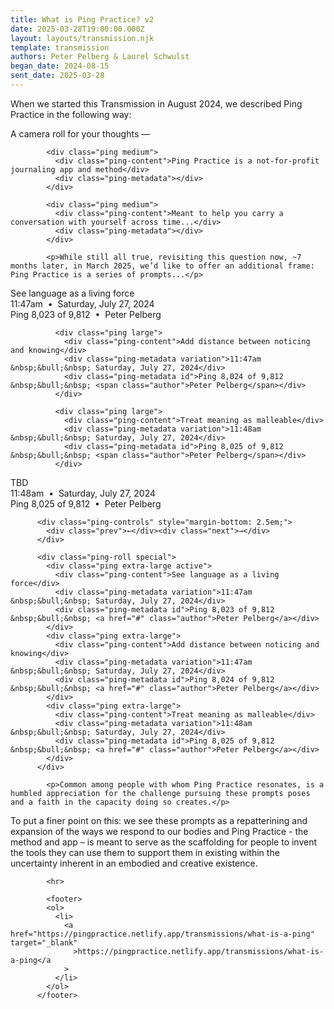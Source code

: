 ```yaml
---
title: What is Ping Practice? v2
date: 2025-03-28T19:00:00.000Z
layout: layouts/transmission.njk
template: transmission
authors: Peter Pelberg & Laurel Schwulst
began_date: 2024-08-15
sent_date: 2025-03-28
---
```


<!-- You might remember that we talked <a href="../what-is-a-ping">what a ping</a> is before. -->

 <p>When we started this Transmission in August 2024, we described Ping Practice in the following way:</P

<div class="ping medium">
              <div class="ping-content">A camera roll for your thoughts —</div>
              <div class="ping-metadata"></div>
            </div>
  
            <div class="ping medium">
              <div class="ping-content">Ping Practice is a not-for-profit journaling app and method</div>
              <div class="ping-metadata"></div>
            </div>
  
            <div class="ping medium">
              <div class="ping-content">Meant to help you carry a conversation with yourself across time...</div>
              <div class="ping-metadata"></div>
            </div>

            <p>While still all true, revisiting this question now, ~7 months later, in March 2025, we’d like to offer an additional frame: Ping Practice is a series of prompts...</p>

<div class="ping-slideshow">
              <div class="ping extra-large active">
                <div class="ping-content">
                See language as a living force
                </div>
                <div class="ping-metadata variation">11:47am &nbsp;&bull;&nbsp; Saturday, July 27, 2024</div>
                <div class="ping-metadata id">Ping 8,023 of 9,812 &nbsp;&bull;&nbsp; <span class="author">Peter Pelberg</span></div>
              </div>
    
              <div class="ping large">
                <div class="ping-content">Add distance between noticing and knowing</div>
                <div class="ping-metadata variation">11:47am &nbsp;&bull;&nbsp; Saturday, July 27, 2024</div>
                <div class="ping-metadata id">Ping 8,024 of 9,812 &nbsp;&bull;&nbsp; <span class="author">Peter Pelberg</span></div>
              </div>
    
              <div class="ping large">
                <div class="ping-content">Treat meaning as malleable</div>
                <div class="ping-metadata variation">11:48am &nbsp;&bull;&nbsp; Saturday, July 27, 2024</div>
                <div class="ping-metadata id">Ping 8,025 of 9,812 &nbsp;&bull;&nbsp; <span class="author">Peter Pelberg</span></div>
              </div>
 <div class="ping large">
                <div class="ping-content">TBD</div>
                <div class="ping-metadata variation">11:48am &nbsp;&bull;&nbsp; Saturday, July 27, 2024</div>
                <div class="ping-metadata id">Ping 8,025 of 9,812 &nbsp;&bull;&nbsp; <span class="author">Peter Pelberg</span></div>
              </div>
            </div>

          <div class="ping-controls" style="margin-bottom: 2.5em;">
            <div class="prev">←</div><div class="next">→</div>
          </div>

          <div class="ping-roll special">
            <div class="ping extra-large active">
              <div class="ping-content">See language as a living force</div>
              <div class="ping-metadata variation">11:47am &nbsp;&bull;&nbsp; Saturday, July 27, 2024</div>
              <div class="ping-metadata id">Ping 8,023 of 9,812 &nbsp;&bull;&nbsp; <a href="#" class="author">Peter Pelberg</a></div>
            </div>
            <div class="ping extra-large">
              <div class="ping-content">Add distance between noticing and knowing</div>
              <div class="ping-metadata variation">11:47am &nbsp;&bull;&nbsp; Saturday, July 27, 2024</div>
              <div class="ping-metadata id">Ping 8,024 of 9,812 &nbsp;&bull;&nbsp; <a href="#" class="author">Peter Pelberg</a></div>
            </div>
            <div class="ping extra-large">
              <div class="ping-content">Treat meaning as malleable</div>
              <div class="ping-metadata variation">11:48am &nbsp;&bull;&nbsp; Saturday, July 27, 2024</div>
              <div class="ping-metadata id">Ping 8,025 of 9,812 &nbsp;&bull;&nbsp; <a href="#" class="author">Peter Pelberg</a></div>
            </div>
          </div>

            <p>Common among people with whom Ping Practice resonates, is a humbled appreciation for the challenge pursuing these prompts poses and a faith in the capacity doing so creates.</p>

<p>To put a finer point on this: we see these prompts as a repatterining and expansion of the ways we respond to our bodies and Ping Practice - the method and app – is meant to serve as the scaffolding for people to invent the tools they can use them to support them in existing within the uncertainty inherent in an embodied and creative existence.</p>

</p>

            <hr>

            <footer>
            <ol>
              <li>
                <a href="https://pingpractice.netlify.app/transmissions/what-is-a-ping" target="_blank"
                  >https://pingpractice.netlify.app/transmissions/what-is-a-ping</a
                >
              </li>
            </ol>
          </footer>
